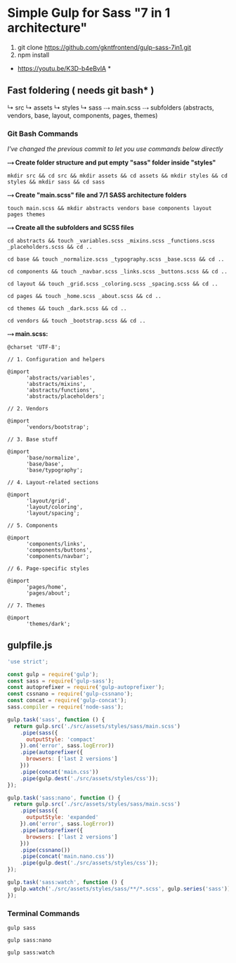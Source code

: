 # Simple Gulp for Sass "7 in 1 architecture"
1. git clone https://github.com/gkntfrontend/gulp-sass-7in1.git   
2. npm install

* https://youtu.be/K3D-b4eBvlA *

## Fast foldering ( needs git bash* )

↳ src
    ↳ assets 
        ↳ styles
            ↳ sass
                ⤏ main.scss
                ⤏ subfolders (abstracts, vendors, base, layout, components, pages, themes)

### Git Bash Commands

*I've changed the previous commit to let you use commands below directly*

__⤏ Create folder structure and put empty "sass" folder inside "styles"__  

```
mkdir src && cd src && mkdir assets && cd assets && mkdir styles && cd styles && mkdir sass && cd sass
```
__⤏ Create "main.scss" file and 7/1 SASS architecture folders__
```
touch main.scss && mkdir abstracts vendors base components layout pages themes
```
__⤏ Create all the subfolders and SCSS files__
```
cd abstracts && touch _variables.scss _mixins.scss _functions.scss _placeholders.scss && cd ..

cd base && touch _normalize.scss _typography.scss _base.scss && cd ..

cd components && touch _navbar.scss _links.scss _buttons.scss && cd ..

cd layout && touch _grid.scss _coloring.scss _spacing.scss && cd ..

cd pages && touch _home.scss _about.scss && cd ..

cd themes && touch _dark.scss && cd ..

cd vendors && touch _bootstrap.scss && cd ..
```
__⤏ main.scss:__
```
@charset 'UTF-8';

// 1. Configuration and helpers

@import
      'abstracts/variables',
      'abstracts/mixins',
      'abstracts/functions',
      'abstracts/placeholders';

// 2. Vendors

@import
      'vendors/bootstrap';

// 3. Base stuff

@import
      'base/normalize',
      'base/base',
      'base/typography';

// 4. Layout-related sections

@import
      'layout/grid',
      'layout/coloring',
      'layout/spacing';

// 5. Components

@import
      'components/links',
      'components/buttons',
      'components/navbar';

// 6. Page-specific styles

@import
      'pages/home',
      'pages/about';

// 7. Themes

@import
      'themes/dark';
```

## gulpfile.js
```javascript
'use strict';

const gulp = require('gulp');
const sass = require('gulp-sass');
const autoprefixer = require('gulp-autoprefixer');
const cssnano = require('gulp-cssnano');
const concat = require('gulp-concat');
sass.compiler = require('node-sass');

gulp.task('sass', function () {
  return gulp.src('./src/assets/styles/sass/main.scss')
    .pipe(sass({
      outputStyle: 'compact'
    }).on('error', sass.logError))
    .pipe(autoprefixer({
      browsers: ['last 2 versions']
    }))
    .pipe(concat('main.css'))
    .pipe(gulp.dest('./src/assets/styles/css'));
});

gulp.task('sass:nano', function () {
  return gulp.src('./src/assets/styles/sass/main.scss')
    .pipe(sass({
      outputStyle: 'expanded'
    }).on('error', sass.logError))
    .pipe(autoprefixer({
      browsers: ['last 2 versions']
    }))
    .pipe(cssnano())
    .pipe(concat('main.nano.css'))
    .pipe(gulp.dest('./src/assets/styles/css'));
});

gulp.task('sass:watch', function () {
  gulp.watch('./src/assets/styles/sass/**/*.scss', gulp.series('sass'));
});
```

### Terminal Commands

```gulp sass```   

```gulp sass:nano``` 

```gulp sass:watch``` 
